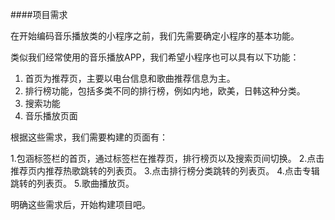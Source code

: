 ####项目需求


在开始编码音乐播放类的小程序之前，我们先需要确定小程序的基本功能。


类似我们经常使用的音乐播放APP，我们希望小程序也可以具有以下功能：


1. 首页为推荐页，主要以电台信息和歌曲推荐信息为主。
2. 排行榜功能，包括多类不同的排行榜，例如内地，欧美，日韩这种分类。
3. 搜索功能
4. 音乐播放页面


根据这些需求，我们需要构建的页面有：


1.包涵标签栏的首页，通过标签栏在推荐页，排行榜页以及搜索页间切换。
2.点击推荐页内推荐热歌跳转的列表页。
3.点击排行榜分类跳转的列表页。
4.点击专辑跳转的列表页。
5.歌曲播放页。


明确这些需求后，开始构建项目吧。
